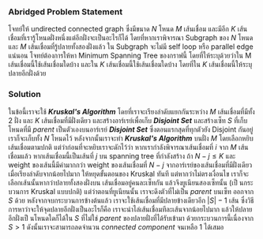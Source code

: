 ### Abridged Problem Statement

โจทย์ให้ undirected connected graph ซึ่งมีขนาด $N$ โหนด $M$ เส้นเชื่อม และมีอีก $K$ เส้นเชื่อมที่เรารู้โหนดฝั่งหนึ่งแต่อีกฝั่งจะเป็นอะไรก็ได้ โดยที่หากเราพิจารณา Subgraph ของ $N$ โหนด และ $M$ เส้นเชื่อมที่รู้ปลายทั้งสองฝั่งแล้ว ใน Subgraph จะไม่มี self loop หรือ parallel edge แน่นอน โจทย์ต้องการให้หา Minimum Spanning Tree ของกราฟนี้ โดยที่ให้ระบุด้วยว่าใน M เส้นเชื่อมนี้ใช้เส้นเชื่อมใดบ้าง และใน $K$ เส้นเชื่อมนี้ใช้เส้นเชื่อมใดบ้าง โดยที่ใน $K$ เส้นเชื่อมนี้ให้ระบุปลายอีกฝั่งด้วย

### Solution

ในข้อนี้เราจะใช้ ***Kruskal's Algorithm*** โดยที่เราจะเรียงลำดับแยกกันระหว่าง $M$ เส้นเชื่อมที่มีทั้ง $2$ ฝั่ง และ $K$ เส้นเชื่อมที่มีฝั่งเดียว และสร้างอาร์เรย์เพื่อเก็บ ***Disjoint Set*** และสร้างเซ็ท $S$ ที่เก็บโหนดที่มี *parent* เป็นตัวเองบนอาร์เรย์ ***Disjoint Set*** ซึ่งตอนแรกสุดที่ทุกตัวยัง Disjoint กันอยู่ เราก็จะเก็บทั้ง $N$ โหนดไว้ หลังจากนั้นเราจะทำ ***Kruskal's Algorithm*** บนฝั่ง $M$ โดยเลือกหยิบเส้นเชื่อมตามปกติ แต่ว่าก่อนที่จะหยิบเราจะดักไว้ว่า หากเรากำลังพิจารณาเส้นเชื่อมที่ $i$ จาก $M$ เส้นเชื่อมแล้ว หากเส้นเชื่อมนี้เป็นเส้นที่ $j$ บน spanning tree ที่กำลังสร้าง ถ้า $N-j\leq K$ และ weight ของเส้นนี้มีค่ามากกว่า weight ของเส้นเชื่อมที่ $N-j$ จากอาร์เรย์ของเส้นเชื่อมที่มีฝั่งเดียวเมื่อเรียงลำดับจากน้อยไปมาก ให้หยุดขั้นตอนของ Kruskal ทันที แต่หากว่าไม่ตรงเงื่อนไข เราก็จะเลือกเส้นนั้นหากว่าปลายทั้งสองฝั่งบน เส้นเชื่อมอยู่คนละเซ็ทกัน แล้วจึงยูเนียนสองเซ็ทนั้น (เป็ นกระบวนการ Kruskal แบบปกติ) แต่ว่าตอนที่ยูเนียนนั้น เราจะดึงตัวที่ไม่เป็น *parent* บนเซ็ท ออกจาก $S$ ด้วย หลังจากจบกระบวนการข้างต้นแล้ว เราจะใช้เส้นเชื่อมที่มีปลายข้างเดียวอีก $\left|S\right|-1$ เส้น ซึ่งวิธีการหาว่าจะให้จุดปลายอีกฝั่งเป็นอะไรก็คือ เราจะนำไล่เส้นเชื่อมทีละเส้นจากน้อยไปมาก แล้วให้ปลายอีกฝั่งเป็ นโหนดใดก็ได้ใน $S$ ที่ไม่ใช่ *parent* ของปลายฝั่งที่ได้รับเข้ามา ด้วยกระบวนการนี้เนื่องจาก $S>1$ ดังนั้นเราจะสามารถลดจำนวน *connected component* จนเหลือ $1$ ได้เสมอ
